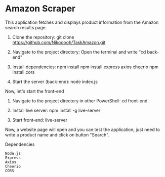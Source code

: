 # Amazon Scraper

This application fetches and displays product information from the Amazon search results page.

1. Clone the repository:
   git clone https://github.com/Nikooooh/TaskAmazon.git

2. Navigate to the project directory:
  Open the terminal and write "cd back-end"

3. Install dependencies:
   npm install
   npm install express axios cheerio
   npm install cors

4. Start the server (back-end):
  node index.js

Now, let's start the front-end

1. Navigate to the project directory in other PowerShell:
  cd front-end

2. Install live server:
   npm install -g live-server

3. Start front-end:
  live-server

Now, a website page will open and you can test the application, just need to write a product name and click on button "Search".

Dependencies

    Node.js
    Express
    Axios
    Cheerio
    CORS
